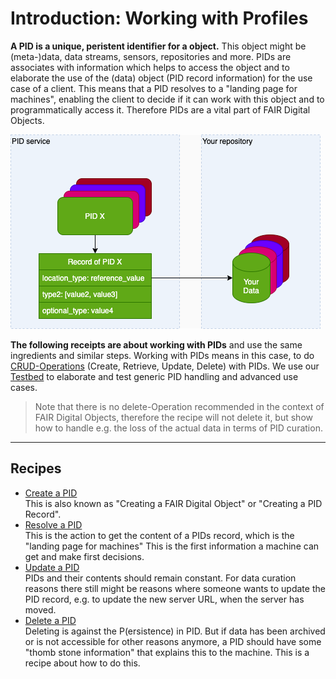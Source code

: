# Introduction: Working with Profiles

**A PID is a unique, peristent identifier for a object.** This object might be (meta-)data, data streams, sensors, repositories and more. PIDs are associates with information which helps to access the object and to elaborate the use of the (data) object (PID record information) for the use case of a client. This means that a PID resolves to a "landing page for machines", enabling the client to decide if it can work with this object and to programmatically access it. Therefore PIDs are a vital part of FAIR Digital Objects.

![](../images/pid_overview.drawio.png)

**The following receipts are about working with PIDs** and use the same ingredients and similar steps. Working with PIDs means in this case, to do [CRUD-Operations](https://de.wikipedia.org/wiki/CRUD) (Create, Retrieve, Update, Delete) with PIDs. We use our [Testbed](https://github.com/kit-data-manager/testbed4inf) to elaborate and test generic PID handling and advanced use cases.

> Note that there is no delete-Operation recommended in the context of FAIR Digital Objects, therefore the recipe will not delete it, but show how to handle e.g. the loss of the actual data in terms of PID curation.

---

## Recipes

- [Create a PID](./create.md)  
    This is also known as "Creating a FAIR Digital Object" or "Creating a PID Record".
- [Resolve a PID](./resolve.md)  
    This is the action to get the content of a PIDs record, which is the "landing page for machines" This is the first information a machine can get and make first decisions.
- [Update a PID](./update.md)  
    PIDs and their contents should remain constant. For data curation reasons there still might be reasons where someone wants to update the PID record, e.g. to update the new server URL, when the server has moved.
- [Delete a PID](./delete.md)  
    Deleting is against the P(ersistence) in PID. But if data has been archived or is not accessible for other reasons anymore, a PID should have some "thomb stone information" that explains this to the machine. This is a recipe about how to do this.

